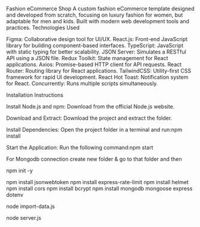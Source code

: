 Fashion eCommerce Shop
A custom fashion eCommerce template designed and developed from scratch, focusing on luxury fashion for women, but adaptable for men and kids. Built with modern web development tools and practices.
Technologies Used

Figma: Collaborative design tool for UI/UX.
React.js: Front-end JavaScript library for building component-based interfaces.
TypeScript: JavaScript with static typing for better scalability.
JSON Server: Simulates a RESTful API using a JSON file.
Redux Toolkit: State management for React applications.
Axios: Promise-based HTTP client for API requests.
React Router: Routing library for React applications.
TailwindCSS: Utility-first CSS framework for rapid UI development.
React Hot Toast: Notification system for React.
Concurrently: Runs multiple scripts simultaneously.

Installation Instructions

Install Node.js and npm:
Download from the official Node.js website.

Download and Extract:
Download the project and extract the folder.

Install Dependencies:
Open the project folder in a terminal and run:npm install

Start the Application:
Run the following command:npm start

For Mongodb connection
create new folder & go to that folder and then

npm init -y

npm install jsonwebtoken
npm install express-rate-limit
npm install helmet
npm install cors
npm install bcrypt
npm install mongodb mongoose express dotenv


node import-data.js

node server.js
